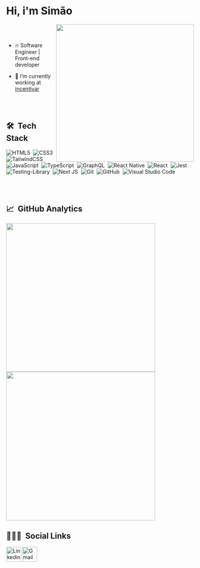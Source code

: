 <h1 align="left">Hi, i'm Simão</h1>

<img align="right" src="https://github.com/simaofreire/simaofreire/assets/51380943/9fa136cb-6a36-4c8c-857d-23f12eabef8f" width="370"/>

<br><br>

- 🔥 Software Engineer | Front-end developer

- 🔭 I’m currently working at [incentivar](https://github.com/incentivar-io)

<br><br>

## 🛠 &nbsp;Tech Stack

![HTML5](https://img.shields.io/badge/html5-%23E34F26.svg?style=for-the-badge&logo=html5&logoColor=white)&nbsp;
![CSS3](https://img.shields.io/badge/css3-%231572B6.svg?style=for-the-badge&logo=css3&logoColor=white)&nbsp;
![TailwindCSS](https://img.shields.io/badge/tailwindcss-%2338B2AC.svg?style=for-the-badge&logo=tailwind-css&logoColor=white)&nbsp;
![JavaScript](https://img.shields.io/badge/javascript-%23323330.svg?style=for-the-badge&logo=javascript&logoColor=%23F7DF1E)&nbsp;
![TypeScript](https://img.shields.io/badge/typescript-%23007ACC.svg?style=for-the-badge&logo=typescript&logoColor=white)&nbsp;
![GraphQL](https://img.shields.io/badge/-GraphQL-E10098?style=for-the-badge&logo=graphql&logoColor=white)&nbsp;
![React Native](https://img.shields.io/badge/react_native-%2320232a.svg?style=for-the-badge&logo=react&logoColor=%2361DAFB)&nbsp;
![React](https://img.shields.io/badge/react-%2320232a.svg?style=for-the-badge&logo=react&logoColor=%2361DAFB)&nbsp;
![Jest](https://img.shields.io/badge/-jest-%23C21325?style=for-the-badge&logo=jest&logoColor=white)&nbsp;
![Testing-Library](https://img.shields.io/badge/-TestingLibrary-%23E33332?style=for-the-badge&logo=testing-library&logoColor=white)&nbsp;
![Next JS](https://img.shields.io/badge/Next-black?style=for-the-badge&logo=next.js&logoColor=white)&nbsp;
![Git](https://img.shields.io/badge/git-%23F05033.svg?style=for-the-badge&logo=git&logoColor=white)&nbsp;
![GitHub](https://img.shields.io/badge/github-%23121011.svg?style=for-the-badge&logo=github&logoColor=white)&nbsp;
![Visual Studio Code](https://img.shields.io/badge/Visual%20Studio%20Code-0078d7.svg?style=for-the-badge&logo=visual-studio-code&logoColor=white)&nbsp;

<br><br>

## 📈 &nbsp;GitHub Analytics

<a href="https://github.com/anuraghazra/github-readme-stats">
  <img align="center" src="https://github-readme-stats.vercel.app/api/top-langs/?username=simaofreire&layout=compact&theme=blue-green" width="400"/>
</a>
<a href="https://github.com/anuraghazra/convoychat">
  <img align="center" src="https://github-readme-stats.vercel.app/api?username=simaofreire&line_height=27&show_icons=true&count_private=true&theme=blue-green" width="400"/>
</a>

## 👨🏽‍💻 &nbsp;Social Links

<a target="_blank" href="https://www.linkedin.com/in/simaofreire/">
  <img align="left" alt="Linkedin" width="40px" src="https://github.com/simaofreire/simaofreire/assets/51380943/ebc24e5f-4945-434f-b54e-e2d6090b577c" href="https://www.linkedin.com/in/simaofreire/"/>
</a>
<a target="_blank" href="mailto:simaofreire@live.com">
  <img align="left" alt="Gmail" width="40px" src="https://github.com/simaofreire/simaofreire/assets/51380943/e4e995a4-1ddc-48f6-844a-8ef1b4e31077" href="mailto:simaofreire@live.com"/>
</a>



